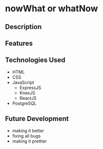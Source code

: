 # nowWhat or whatNow

## Description

## Features

## Technologies Used

  * HTML
  * CSS
  * JavaScript
    * ExpressJS
    * KnexJS
    * ReactJS
  * PostgreSQL

## Future Development

  * making it better
  * fixing all bugs
  * making it prettier
